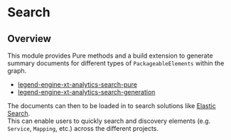 # Search

## Overview

This module provides Pure methods and a build extension to generate summary documents for different types of
`PackageableElements` within the graph.

* [legend-engine-xt-analytics-search-pure](../../../legend-engine-xt-analytics-search-pure)
* [legend-engine-xt-analytics-search-generation](../../../legend-engine-xt-analytics-search-generation)

The documents can then to be loaded in to search solutions like [Elastic Search](https://www.elastic.co/elasticsearch).  
This can enable users to quickly search and discovery elements (e.g. `Service`, `Mapping`, etc.) across the different 
projects.